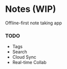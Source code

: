 # Notes (WIP)

Offline-first note taking app


### TODO
- Tags
- Search
- Cloud Sync
- Real-time Collab